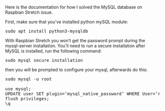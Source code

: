 Here is the documentation for how I solved the MySQL database on Raspbian Stretch issue.

First, make sure that you've installed python mySQL module:
<pre>sudo apt install python3-mysqldb</pre>

With Raspbian Stretch you won’t get the password prompt during the mysql-server installation. You'll need to run a secure installation after MySQL is installed, run the following command:

<pre>sudo mysql_secure_installation</pre>

then you will be prompted to configure your mysql, afterwards do this:
<pre>
sudo mysql -u root

use mysql;
UPDATE user SET plugin=’mysql_native_password’ WHERE User=’root’;
flush privileges;
\q
</pre>
